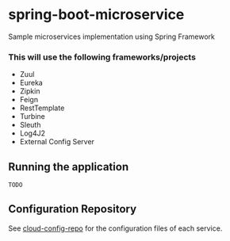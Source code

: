 # spring-boot-microservice
Sample microservices implementation using Spring Framework

### This will use the following frameworks/projects
* Zuul
* Eureka
* Zipkin
* Feign
* RestTemplate
* Turbine
* Sleuth
* Log4J2
* External Config Server

## Running the application
```shell
TODO
```

## Configuration Repository
See [cloud-config-repo](https://github.com/aldwindelgado/spring-boot-cloud-config-repo) for the configuration files of each service.
